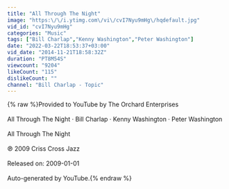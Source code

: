 ```yaml
---
title: "All Through The Night"
image: "https:\/\/i.ytimg.com\/vi\/cvI7Nyu9mHg\/hqdefault.jpg"
vid_id: "cvI7Nyu9mHg"
categories: "Music"
tags: ["Bill Charlap","Kenny Washington","Peter Washington"]
date: "2022-03-22T18:53:37+03:00"
vid_date: "2014-11-21T18:58:32Z"
duration: "PT8M54S"
viewcount: "9204"
likeCount: "115"
dislikeCount: ""
channel: "Bill Charlap - Topic"
---
```

{% raw %}Provided to YouTube by The Orchard Enterprises<br /><br />All Through The Night · Bill Charlap · Kenny Washington · Peter Washington<br /><br />All Through The Night<br /><br />℗ 2009 Criss Cross Jazz<br /><br />Released on: 2009-01-01<br /><br />Auto-generated by YouTube.{% endraw %}
